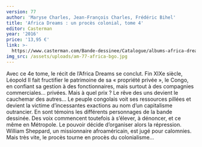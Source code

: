 ```yaml
---
version: 77
author: 'Maryse Charles, Jean-François Charles, Frédéric Bihel'
title: 'Africa Dreams : un procès colonial, tome 4'
editor: Casterman
year: '2016'
price: '13,95 €'
link: >-
  https://www.casterman.com/Bande-dessinee/Catalogue/albums-africa-dreams/africa-dreams-4-un-proces-colonial
img_src: /assets/uploads/am-77-africa-bgo.jpg
---
```

Avec ce 4e tome, le récit de l’Africa Dreams se conclut. Fin XIXe siècle, Léopold II fait fructifier le patrimoine de sa « propriété privée », le Congo, en confiant sa gestion à des fonctionnaires, mais surtout à des compagnies commerciales… privées. Mais à quel prix ? Le rêve des uns devient le cauchemar des autres… Le peuple congolais voit ses ressources pillées et devient la victime d’incessantes exactions au nom d’un capitalisme outrancier. En sont témoins les différents personnages de la bande dessinée. Des voix commencent toutefois à s’élever, à dénoncer, et ce même en Métropole. Le pouvoir décide d’organiser alors la répression. William Sheppard, un missionnaire afroaméricain, est jugé pour calomnies. Mais très vite, le procès tourne en procès du colonialisme…
